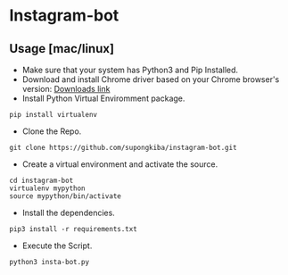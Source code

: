 # Instagram-bot

## Usage [mac/linux]
* Make sure that your system has Python3 and Pip Installed. 
* Download and install Chrome driver based on your Chrome browser's version: [Downloads link](https://chromedriver.chromium.org/downloads)
* Install Python Virtual Enviromment package.
```
pip install virtualenv
```
* Clone the Repo.
```
git clone https://github.com/supongkiba/instagram-bot.git
```
* Create a virtual environment and activate the source.
```
cd instagram-bot
virtualenv mypython
source mypython/bin/activate
```
* Install the dependencies.
```
pip3 install -r requirements.txt
```
* Execute the Script.
```
python3 insta-bot.py
```

